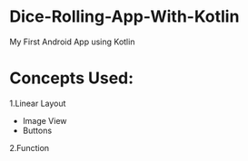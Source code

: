 # Dice-Rolling-App-With-Kotlin

My First Android App using Kotlin

# Concepts Used:

1.Linear Layout
  - Image View
  - Buttons
  
2.Function
